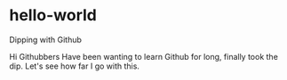 # hello-world
Dipping with Github

Hi Githubbers
Have been wanting to learn Github for long, finally took the dip.
Let's see how far I go with this.
